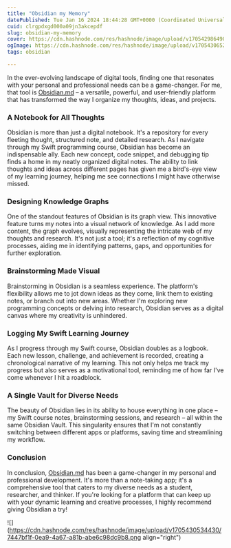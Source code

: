 ```yaml
---
title: "Obsidian my Memory"
datePublished: Tue Jan 16 2024 18:44:28 GMT+0000 (Coordinated Universal Time)
cuid: clrgpdxgd000a09jn3akcepdf
slug: obsidian-my-memory
cover: https://cdn.hashnode.com/res/hashnode/image/upload/v1705429864904/92144560-336f-40aa-a260-dd6356c7c92e.png
ogImage: https://cdn.hashnode.com/res/hashnode/image/upload/v1705430652261/4b565540-e649-4894-8ca2-d569da545077.png
tags: obsidian

---
```


In the ever-evolving landscape of digital tools, finding one that resonates with your personal and professional needs can be a game-changer. For me, that tool is [Obsidian.md](HTTPS://obsidian.md) – a versatile, powerful, and user-friendly platform that has transformed the way I organize my thoughts, ideas, and projects.

### A Notebook for All Thoughts

Obsidian is more than just a digital notebook. It's a repository for every fleeting thought, structured note, and detailed research. As I navigate through my Swift programming course, Obsidian has become an indispensable ally. Each new concept, code snippet, and debugging tip finds a home in my neatly organized digital notes. The ability to link thoughts and ideas across different pages has given me a bird's-eye view of my learning journey, helping me see connections I might have otherwise missed.

### Designing Knowledge Graphs

One of the standout features of Obsidian is its graph view. This innovative feature turns my notes into a visual network of knowledge. As I add more content, the graph evolves, visually representing the intricate web of my thoughts and research. It's not just a tool; it's a reflection of my cognitive processes, aiding me in identifying patterns, gaps, and opportunities for further exploration.

### Brainstorming Made Visual

Brainstorming in Obsidian is a seamless experience. The platform's flexibility allows me to jot down ideas as they come, link them to existing notes, or branch out into new areas. Whether I'm exploring new programming concepts or delving into research, Obsidian serves as a digital canvas where my creativity is unhindered.

### Logging My Swift Learning Journey

As I progress through my Swift course, Obsidian doubles as a logbook. Each new lesson, challenge, and achievement is recorded, creating a chronological narrative of my learning. This not only helps me track my progress but also serves as a motivational tool, reminding me of how far I've come whenever I hit a roadblock.

### A Single Vault for Diverse Needs

The beauty of Obsidian lies in its ability to house everything in one place – my Swift course notes, brainstorming sessions, and research – all within the same Obsidian Vault. This singularity ensures that I'm not constantly switching between different apps or platforms, saving time and streamlining my workflow.

### Conclusion

In conclusion, [Obsidian.md](http://Obsidian.md) has been a game-changer in my personal and professional development. It's more than a note-taking app; it's a comprehensive tool that caters to my diverse needs as a student, researcher, and thinker. If you're looking for a platform that can keep up with your dynamic learning and creative processes, I highly recommend giving Obsidian a try!

![](https://cdn.hashnode.com/res/hashnode/image/upload/v1705430534430/7447bf1f-0ea9-4a67-a81b-abe6c98dc9b8.png align="right")